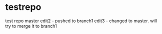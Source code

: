 # testrepo
test repo master
edit2 - pushed to branch1
edit3 - changed to master. will try to  merge it to branch1